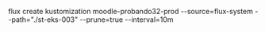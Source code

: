 flux create kustomization moodle-probando32-prod
  --source=flux-system
  --path="./st-eks-003"
  --prune=true
  --interval=10m

